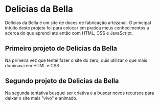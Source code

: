 # Delicias da Bella
 
 Delícias da Bella é um site de doces de fabricação artezanal. O principal intuito deste projeto foi para colocar em pratica meus conhecimentos a acerca do que aprendi até então com HTML, CSS e JavaScript.

 ## Primeiro projeto de Delicias da Bella

 Na primeira vez que tentei fazer o site do zero, quis utilizar o que mais dominava em HTML e CSS.

## Segundo projeto de Delicias da Bella

 Na segunda tentativa busquei ser criativa e a buscar novos recursos para deixar o site mais "vivo" e animado.
